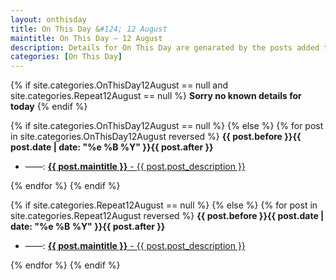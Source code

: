 ```yaml
---
layout: onthisday
title: On This Day &#124; 12 August
maintitle: On This Day — 12 August
description: Details for On This Day are genarated by the posts added to the website so the content is subject to changes/updates over time.
categories: [On This Day]
---
```


{% if site.categories.OnThisDay12August == null and site.categories.Repeat12August == null %}
<strong>Sorry no known details for today</strong>
{% endif %}

{% if site.categories.OnThisDay12August == null %}
{% else %}
{% for post in site.categories.OnThisDay12August reversed %}
<strong>{{ post.before }}{{ post.date | date: "%e %B %Y" }}{{ post.after }}</strong>
<ul>
<li> ——: <a class="{{ post.class }}" href="{{ post.url }}"><strong>{{ post.maintitle }}</strong> - {{ post.post_description }}</a></li>
</ul>
{% endfor %}
{% endif %}

{% if site.categories.Repeat12August == null %}
{% else %}
{% for post in site.categories.Repeat12August reversed %}
<strong>{{ post.before }}{{ post.date | date: "%e %B %Y" }}{{ post.after }}</strong>
<ul>
<li> ——: <a class="{{ post.class }}" href="{{ post.url }}"><strong>{{ post.maintitle }}</strong> - {{ post.post_description }}</a></li>
</ul>
{% endfor %}
{% endif %}
